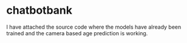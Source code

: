 # chatbotbank

I have attached the source code where the models have already been trained and the camera based age prediction is working.
